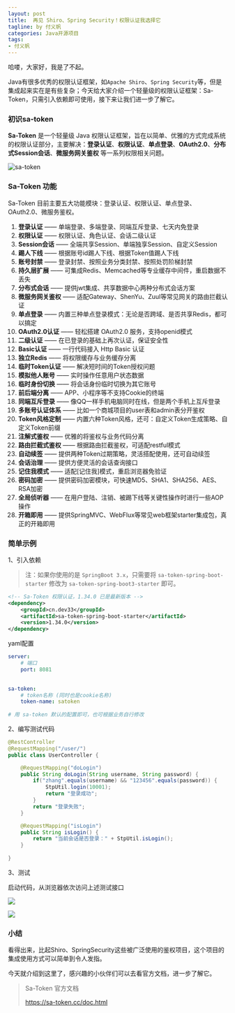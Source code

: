 ```yaml
---
layout: post
title:  再见 Shiro、Spring Security！权限认证我选择它
tagline: by 付义帆
categories: Java开源项目
tags:
- 付义帆
---
```


哈喽，大家好，我是了不起。  

Java有很多优秀的权限认证框架，如`Apache Shiro`、`Spring Security`等，但是集成起来实在是有些复杂；今天给大家介绍一个轻量级的权限认证框架：Sa-Token，只需引入依赖即可使用，接下来让我们进一步了解它。
<!--more-->

### 初识sa-token

**Sa-Token** 是一个轻量级 Java 权限认证框架，旨在以简单、优雅的方式完成系统的权限认证部分，主要解决：**登录认证**、**权限认证**、**单点登录**、**OAuth2.0**、**分布式Session会话**、**微服务网关鉴权** 等一系列权限相关问题。

![sa-token](https://www.javanorth.cn/assets/images/2023/fu/sa-token-js4.png)

### Sa-Token 功能

Sa-Token 目前主要五大功能模块：登录认证、权限认证、单点登录、OAuth2.0、微服务鉴权。

1. **登录认证** —— 单端登录、多端登录、同端互斥登录、七天内免登录
2. **权限认证** —— 权限认证、角色认证、会话二级认证
3. **Session会话** —— 全端共享Session、单端独享Session、自定义Session
4. **踢人下线** —— 根据账号id踢人下线、根据Token值踢人下线
5. **账号封禁** —— 登录封禁、按照业务分类封禁、按照处罚阶梯封禁
6. **持久层扩展** —— 可集成Redis、Memcached等专业缓存中间件，重启数据不丢失
7. **分布式会话** —— 提供jwt集成、共享数据中心两种分布式会话方案
8. **微服务网关鉴权** —— 适配Gateway、ShenYu、Zuul等常见网关的路由拦截认证
9. **单点登录** —— 内置三种单点登录模式：无论是否跨域、是否共享Redis，都可以搞定
10. **OAuth2.0认证** —— 轻松搭建 OAuth2.0 服务，支持openid模式
11. **二级认证** —— 在已登录的基础上再次认证，保证安全性
12. **Basic认证** —— 一行代码接入 Http Basic 认证
13. **独立Redis** —— 将权限缓存与业务缓存分离
14. **临时Token认证** —— 解决短时间的Token授权问题
15. **模拟他人账号** —— 实时操作任意用户状态数据
16. **临时身份切换** —— 将会话身份临时切换为其它账号
17. **前后端分离** —— APP、小程序等不支持Cookie的终端
18. **同端互斥登录** —— 像QQ一样手机电脑同时在线，但是两个手机上互斥登录
19. **多账号认证体系** —— 比如一个商城项目的user表和admin表分开鉴权
20. **Token风格定制** —— 内置六种Token风格，还可：自定义Token生成策略、自定义Token前缀
21. **注解式鉴权** —— 优雅的将鉴权与业务代码分离
22. **路由拦截式鉴权** —— 根据路由拦截鉴权，可适配restful模式
23. **自动续签** —— 提供两种Token过期策略，灵活搭配使用，还可自动续签
24. **会话治理** —— 提供方便灵活的会话查询接口
25. **记住我模式** —— 适配[记住我]模式，重启浏览器免验证
26. **密码加密** —— 提供密码加密模块，可快速MD5、SHA1、SHA256、AES、RSA加密
27. **全局侦听器** —— 在用户登陆、注销、被踢下线等关键性操作时进行一些AOP操作
28. **开箱即用** —— 提供SpringMVC、WebFlux等常见web框架starter集成包，真正的开箱即用

### 简单示例

1、引入依赖

> 注：如果你使用的是 `SpringBoot 3.x`，只需要将 `sa-token-spring-boot-starter` 修改为 `sa-token-spring-boot3-starter` 即可。

```xml
<!-- Sa-Token 权限认证，1.34.0 已是最新版本 -->
<dependency>
    <groupId>cn.dev33</groupId>
    <artifactId>sa-token-spring-boot-starter</artifactId>
    <version>1.34.0</version>
</dependency>
```

yaml配置

```yaml
server:
    # 端口
    port: 8081
    

sa-token: 
    # token名称 (同时也是cookie名称)
    token-name: satoken
    
# 用 sa-token 默认的配置即可，也可根据业务自行修改
```



2、编写测试代码

```java
@RestController
@RequestMapping("/user/")
public class UserController {

    @RequestMapping("doLogin")
    public String doLogin(String username, String password) {
        if("zhang".equals(username) && "123456".equals(password)) {
            StpUtil.login(10001);
            return "登录成功";
        }
        return "登录失败";
    }

    @RequestMapping("isLogin")
    public String isLogin() {
        return "当前会话是否登录：" + StpUtil.isLogin();
    }
    
}
```

3、测试

启动代码，从浏览器依次访问上述测试接口

![](https://www.javanorth.cn/assets/images/2023/fu/test-do-login.png)

![](https://www.javanorth.cn/assets/images/2023/fu/test-is-login.png)

### 小结

看得出来，比起Shiro、SpringSecurity这些被广泛使用的鉴权项目，这个项目的集成使用方式可以简单到令人发指。

今天就介绍到这里了，感兴趣的小伙伴们可以去看官方文档，进一步了解它。

> Sa-Token 官方文档
>
> https://sa-token.cc/doc.html

